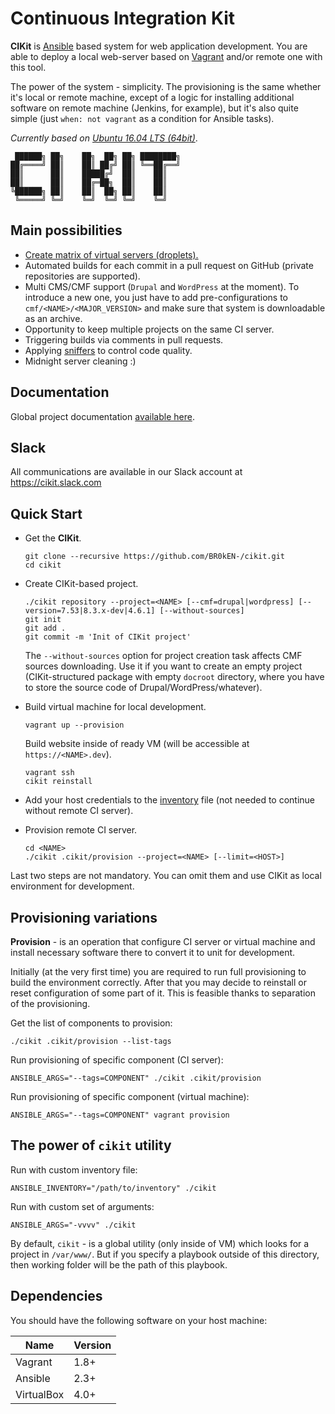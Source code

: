 # Continuous Integration Kit

**CIKit** is [Ansible](https://github.com/ansible/ansible) based system for web application development. You are able to deploy a local web-server based on [Vagrant](https://github.com/mitchellh/vagrant) and/or remote one with this tool.

The power of the system - simplicity. The provisioning is the same whether it's local or remote machine, except of a logic for installing additional software on remote machine (Jenkins, for example), but it's also quite simple (just `when: not vagrant` as a condition for Ansible tasks).

*Currently based on [Ubuntu 16.04 LTS (64bit)](docs/vagrant/box)*.

```ascii
 ██████╗ ██╗    ██╗  ██╗ ██╗ ████████╗
██╔════╝ ██║    ██║ ██╔╝ ██║ ╚══██╔══╝
██║      ██║    █████╔╝  ██║    ██║   
██║      ██║    ██╔═██╗  ██║    ██║   
╚██████╗ ██║    ██║  ██╗ ██║    ██║   
 ╚═════╝ ╚═╝    ╚═╝  ╚═╝ ╚═╝    ╚═╝   
```

## Main possibilities

- [Create matrix of virtual servers (droplets).](matrix)
- Automated builds for each commit in a pull request on GitHub (private repositories are supported).
- Multi CMS/CMF support (`Drupal` and `WordPress` at the moment). To introduce a new one, you just have to add pre-configurations to `cmf/<NAME>/<MAJOR_VERSION>` and make sure that system is downloadable as an archive.
- Opportunity to keep multiple projects on the same CI server.
- Triggering builds via comments in pull requests.
- Applying [sniffers](docs/project/sniffers) to control code quality.
- Midnight server cleaning :)

## Documentation

Global project documentation [available here](docs).

## Slack

All communications are available in our Slack account at https://cikit.slack.com

## Quick Start

- Get the **CIKit**.

  ```shell
  git clone --recursive https://github.com/BR0kEN-/cikit.git
  cd cikit
  ```

- Create CIKit-based project.

  ```shell
  ./cikit repository --project=<NAME> [--cmf=drupal|wordpress] [--version=7.53|8.3.x-dev|4.6.1] [--without-sources]
  git init
  git add .
  git commit -m 'Init of CIKit project'
  ```

  The `--without-sources` option for project creation task affects CMF sources downloading. Use it if you want to create an empty project (CIKit-structured package with empty `docroot` directory, where you have to store the source code of Drupal/WordPress/whatever).

- Build virtual machine for local development.

  ```shell
  vagrant up --provision
  ```

  Build website inside of ready VM (will be accessible at `https://<NAME>.dev`).

  ```shell
  vagrant ssh
  cikit reinstall
  ```

- Add your host credentials to the [inventory](docs/ansible/inventory) file (not needed to continue without remote CI server).

- Provision remote CI server.

  ```
  cd <NAME>
  ./cikit .cikit/provision --project=<NAME> [--limit=<HOST>]
  ```

Last two steps are not mandatory. You can omit them and use CIKit as local environment for development.

## Provisioning variations

**Provision** - is an operation that configure CI server or virtual machine and install necessary software there to convert it to unit for development.

Initially (at the very first time) you are required to run full provisioning to build the environment correctly. After that you may decide to reinstall or reset configuration of some part of it. This is feasible thanks to separation of the provisioning.

Get the list of components to provision:

```shell
./cikit .cikit/provision --list-tags
```

Run provisioning of specific component (CI server):

```shell
ANSIBLE_ARGS="--tags=COMPONENT" ./cikit .cikit/provision
```

Run provisioning of specific component (virtual machine):

```shell
ANSIBLE_ARGS="--tags=COMPONENT" vagrant provision
```

## The power of `cikit` utility

Run with custom inventory file:

```shell
ANSIBLE_INVENTORY="/path/to/inventory" ./cikit
```

Run with custom set of arguments:

```shell
ANSIBLE_ARGS="-vvvv" ./cikit
```

By default, `cikit` - is a global utility (only inside of VM) which looks for a project in `/var/www/`. But if you specify a playbook outside of this directory, then working folder will be the path of this playbook.

## Dependencies

You should have the following software on your host machine:

| Name        | Version |
| ----------- | ------- |
| Vagrant     | 1.8+    |
| Ansible     | 2.3+    |
| VirtualBox  | 4.0+    |
